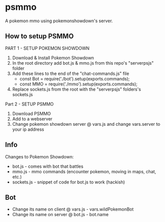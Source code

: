 # psmmo
A pokemon mmo using pokemonshowdown's server.

How to setup PSMMO
-----
PART 1 - SETUP POKEMON SHOWDOWN
1. Download & Install Pokemon Showdown
2. In the root directory add bot.js & mmo.js from this repo's "serverpsjs" folder
3. Add these lines to the end of the "chat-commands.js" file
	- const Bot = require('./bot').setup(exports.commands);
	- const MMO = require('./mmo').setup(exports.commands);
3. Replace sockets.js from the root with the "serverpsjs" folders's sockets.js

Part 2 - SETUP PSMMO
1. Download PSMMO
2. Add to a webserver
3. Change pokemon showdown server @ vars.js and change vars.server to your ip address


Info
-----
Changes to Pokemon Showdown:
   - bot.js - comes with bot that battles
   - mmo.js - mmo commands (encounter pokemon, moving in maps, chat, etc.)
   - sockets.js - snippet of code for bot.js to work (hackish)

Bot
-----
- Change its name on client @ vars.js - vars.wildPokemonBot
- Change its name on server @ bot.js - bot.name
